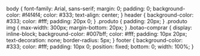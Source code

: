 body {
    font-family: Arial, sans-serif;
    margin: 0;
    padding: 0;
    background-color: #f4f4f4;
    color: #333;
    text-align: center;
}
header {
    background-color: #333;
    color: #fff;
    padding: 20px 0;
}
.produto {
    padding: 20px;
}
.produto img {
    max-width: 300px;
    margin-bottom: 20px;
}
.botao-comprar {
    display: inline-block;
    background-color: #007bff;
    color: #fff;
    padding: 10px 20px;
    text-decoration: none;
    border-radius: 5px;
}
footer {
    background-color: #333;
    color: #fff;
    padding: 10px 0;
    position: fixed;
    bottom: 0;
    width: 100%;
}
